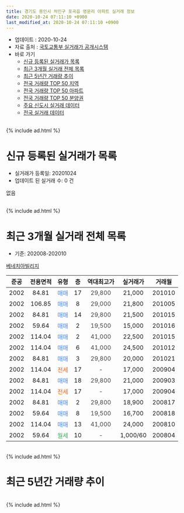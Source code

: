 ```yaml
---
title: 경기도 용인시 처인구 포곡읍 영문리 아파트 실거래 정보
date: 2020-10-24 07:11:10 +0900
last_modified_at: 2020-10-24 07:11:10 +0900
---
```


* 업데이트 : 2020-10-24
* 자료 출처 : [국토교통부 실거래가 공개시스템](http://rt.molit.go.kr)
* 바로 가기
    * [신규 등록된 실거래가 목록](#신규-등록된-실거래가-목록)
    * [최근 3개월 실거래 전체 목록](#최근-3개월-실거래-전체-목록)
    * [최근 5년간 거래량 추이](#최근-5년간-거래량-추이)
    * [전국 거래량 TOP 50 지역](https://inasie.github.io/apt-trade-info/최근-3개월-전국에서-가장-거래가-많이-발생한-지역)
    * [전국 거래량 TOP 50 아파트](https://inasie.github.io/apt-trade-info/최근-3개월-전국에서-가장-거래가-많이-발생한-아파트)
    * [전국 거래량 TOP 50 분양권](https://inasie.github.io/apt-trade-info/최근-3개월-전국에서-가장-거래가-많이-발생한-분양권)
    * [주요 신도시 실거래 데이터](https://inasie.github.io/apt-trade-info/주요-신도시)
    * [전국 실거래 데이터](https://inasie.github.io/apt-trade-info/전국)
<br>
{% include ad.html %}
<br>

# 신규 등록된 실거래가 목록
* 실거래가 등록일: 20201024
* 업데이트 된 실거래 수: 0 건

없음

<br>
{% include ad.html %}
<br>

# 최근 3개월 실거래 전체 목록
* 기준: 202008-202010


[베네치아빌리지](https://search.naver.com/search.naver?query=%EA%B2%BD%EA%B8%B0%EB%8F%84+%EC%9A%A9%EC%9D%B8%EC%8B%9C+%EC%B2%98%EC%9D%B8%EA%B5%AC+%ED%8F%AC%EA%B3%A1%EC%9D%8D+%EC%98%81%EB%AC%B8%EB%A6%AC+%EB%B2%A0%EB%84%A4%EC%B9%98%EC%95%84%EB%B9%8C%EB%A6%AC%EC%A7%80)

|준공|전용면적|유형|층|역대최고가|실거래가|거래월|
|:---:|:---:|:---:|:---:|:---:|:---:|:---:|
|2002|84.81|<span style="color:#4285f3">매매</span>|17|<span style="color:#444444">29,800</span>|21,000|201010|
|2002|106.85|<span style="color:#4285f3">매매</span>|8|<span style="color:#444444">29,000</span>|21,800|201005|
|2002|84.81|<span style="color:#4285f3">매매</span>|14|<span style="color:#444444">29,800</span>|21,500|201015|
|2002|59.64|<span style="color:#4285f3">매매</span>|2|<span style="color:#444444">19,500</span>|15,000|201016|
|2002|114.04|<span style="color:#4285f3">매매</span>|2|<span style="color:#444444">41,000</span>|22,500|201015|
|2002|114.04|<span style="color:#4285f3">매매</span>|6|<span style="color:#444444">41,000</span>|24,500|201012|
|2002|84.81|<span style="color:#4285f3">매매</span>|3|<span style="color:#444444">29,800</span>|20,000|201021|
|2002|114.04|<span style="color:#ff5a00">전세</span>|17|<span style="color:#444444">-</span>|17,000|200904|
|2002|84.81|<span style="color:#4285f3">매매</span>|18|<span style="color:#444444">29,800</span>|21,000|200903|
|2002|114.04|<span style="color:#ff5a00">전세</span>|17|<span style="color:#444444">-</span>|17,000|200904|
|2002|84.81|<span style="color:#4285f3">매매</span>|2|<span style="color:#444444">29,800</span>|18,900|200817|
|2002|59.64|<span style="color:#4285f3">매매</span>|8|<span style="color:#444444">19,500</span>|16,700|200818|
|2002|114.04|<span style="color:#4285f3">매매</span>|13|<span style="color:#444444">41,000</span>|24,000|200810|
|2002|59.64|<span style="color:#34a853">월세</span>|10|<span style="color:#444444">-</span>|1,000/60|200804|


<br>
{% include ad.html %}
<br>

# 최근 5년간 거래량 추이


<div style="width:100%;">
    <canvas id="deal_progress" height="200"></canvas>
</div>

<script>
new Chart(document.getElementById("deal_progress"), {
    type: 'line',
    data: {
        labels: ['201510','201511','201512','201601','201602','201603','201604','201605','201606','201607','201608','201609','201610','201611','201612','201701','201702','201703','201704','201705','201706','201707','201708','201709','201710','201711','201712','201801','201802','201803','201804','201805','201806','201807','201808','201809','201810','201811','201812','201901','201902','201903','201904','201905','201906','201907','201908','201909','201910','201911','201912','202001','202002','202003','202004','202005','202006','202007','202008','202009','202010'],
        datasets: [{
            label: '매매',
            pointRadius: 1,
            data: [5, 3, 0, 0, 4, 4, 2, 1, 3, 2, 3, 2, 4, 0, 1, 1, 2, 3, 2, 2, 1, 1, 2, 0, 0, 0, 1, 5, 0, 1, 0, 0, 0, 0, 1, 0, 2, 1, 0, 2, 0, 1, 4, 1, 1, 1, 0, 1, 1, 2, 0, 0, 1, 1, 1, 1, 7, 2, 3, 1, 7],
            borderColor: "rgba(255, 201, 14, 1)",
            backgroundColor: "rgba(255, 201, 14, 0.5)",
            fill: false,
            lineTension: 0
        },{
            label: '전월세',
            pointRadius: 1,
            data: [2, 3, 3, 1, 1, 1, 2, 1, 1, 1, 4, 0, 2, 1, 1, 0, 1, 1, 4, 0, 2, 1, 0, 2, 2, 0, 2, 0, 1, 2, 0, 2, 0, 1, 1, 1, 1, 4, 0, 4, 0, 0, 1, 5, 1, 3, 2, 2, 1, 2, 0, 0, 3, 4, 0, 4, 0, 0, 1, 2, 0],
            borderColor: "rgba(0, 141, 185, 1)",
            backgroundColor: "rgba(0, 141, 185, 0.5)",
            fill: false,
            lineTension: 0
        }
        ]
    },
    options: {
        responsive: true,
        title: {
            display: false
        },
        tooltips: {
            mode: 'index',
            intersect: false
        },
        hover: {
            mode: 'nearest',
            intersect: true
        },
        scales: {
            xAxes: [{
                display: true,
                scaleLabel: {
                    display: true,
                    labelString: '년/월'
                }
            }],
            yAxes: [{
                display: true,
                ticks: {
                    suggestedMin: 0,
                },
                scaleLabel: {
                    display: true,
                    labelString: '실거래 수'
                }
            }]
        }
    }
});

</script>


<br>
{% include ad.html %}
<br>

